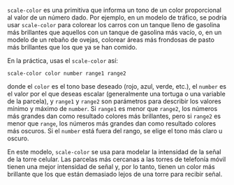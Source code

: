 ﻿`scale-color` es una primitiva que informa un tono de un color proporcional al valor de un número dado. Por ejemplo, en un modelo de tráfico, se podría usar `scale-color` para colorear los carros con un tanque lleno de gasolina más brillantes que aquellos con un tanque de gasolina más vacío, o, en un modelo de un rebaño de ovejas, colorear áreas más frondosas de pasto más brillantes que los que ya se han comido.

En la práctica, usas el `scale-color` así:

 ```scale-color color number range1 range2 ```

donde el `color` es el tono base deseado (rojo, azul, verde, etc.), el `number` es el valor por el que deseas escalar (generalmente una tortuga o una variable de la parcela), y `range1` y `range2` son parámetros para describir los valores mínimo y máximo de `number`. Si `range1` es menor que `range2`, los números más grandes dan como resultado colores más brillantes, pero si `range2` es menor que `range`, los números más grandes dan como resultado colores más oscuros. Si el `number` está fuera del rango, se elige el tono más claro u oscuro.

En este modelo, `scale-color` se usa para modelar la intensidad de la señal de la torre celular. Las parcelas más cercanas a las torres de telefonía móvil tienen una mejor intensidad de señal y, por lo tanto, tienen un color más brillante que los que están demasiado lejos de una torre para recibir señal.